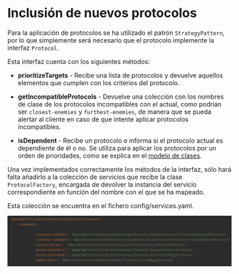 # Inclusión de nuevos protocolos

Para la aplicación de protocolos se ha utilizado el patrón `StrategyPattern`,
por lo que simplemente será necesario que el protocolo implemente la interfaz
`Protocol`.

Esta interfaz cuenta con los siguientes métodos:

* **prioritizeTargets** - Recibe una lista de protocolos y devuelve aquellos elementos
que cumplen con los criterios del protocolo.


* **getIncompatibleProtocols** - Devuelve una colección con los nombres de clase de los
protocolos incompatibles con el actual, como podrían ser `closest-enemies` y
`furthest-enemies`, de manera que se pueda alertar al cliente en caso de que intente aplicar
protocolos incompatibles.


* **isDependent** - Recibe un protocolo e informa si el protocolo actual es dependiente de 
él o no. Se utiliza para aplicar los protocolos por un orden de prioridades, como se explica
en el [modelo de clases](./entities.md).

Una vez implementados correctamente los métodos de la interfaz, sólo hará falta
añadirlo a la colección de servicios que recibe la clase `ProtocolFactory`, encargada
de devolver la instancia del servicio correspondiente en función del nombre con el que
se ha mapeado.

Esta colección se encuentra en el fichero config/services.yaml.

![Factoría de protocolos](./images/protocol_factory.png)
